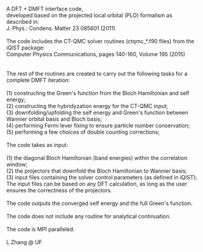 A DFT + DMFT interface code, <br />
developed based on the projected local orbital (PLO) formalism as described in: <br />
J. Phys.: Condens. Matter 23 085601 (2011) <br />
   <br />
The code includes the CT-QMC solver routines (ctqmc_*.f90 files) from the iQIST package: <br />
Computer Physics Communications, pages 140-160, Volume 195 (2015) <br />
  <br />
  <br />
The rest of the routines are created to carry out the following tasks for a complete DMFT iteration:  <br />
  <br />
(1) constructing the Green's function from the Bloch Hamiltonian and self energy; <br />
(2) constructing the hybridyzation energy for the CT-QMC input; <br />
(3) downfolding/upfolding the self energy and Green's function between Wannier orbital basis and Bloch basis; <br />
(4) performing Fermi lever fixing to ensure particle number conservation;  <br />
(5) performing a few choices of double counting corrections; <br />
  <br />
The code takes as input:  <br />
  <br />
(1) the diagonal Bloch Hamiltonian (band energies) within the correlation window; <br />
(2) the projectors that downfold the Bloch Hamiltonian to Wannier basis; <br />
(3) input files containing the solver control parameters (as defined in iQIST);<br />
The input files can be based on any DFT calculation, as long as the user ensures the correctness of the projectors. <br />
  <br />
The code outputs the converged self energy and the full Green's function. <br />
  <br />
The code does not include any routine for analytical continuation. <br />
  <br />
The code is MPI paralleled. <br />
  <br />
L.Zhang @ UF
